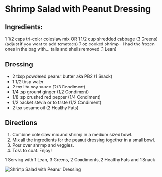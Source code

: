 # Shrimp Salad with Peanut Dressing

## Ingredients:
1 1/2 cups tri-color coleslaw mix OR 1 1/2 cup shredded cabbage (3 Greens) (adjust if you want to add tomatoes)
7 oz cooked shrimp - I had the frozen ones in the bag with... tails and shells removed (1 Lean)

## Dressing
* 2 tbsp powdered peanut butter aka PB2 (1 Snack)
* 1 1/2 tbsp water
* 2 tsp lite soy sauce (2/3 Condiment)
* 1/4 tsp ground ginger (1/2 Condiment)
* 1/8 tsp crushed red pepper (1/4 Condiment)
* 1/2 packet stevia or to taste (1/2 Condiment)
* 2 tsp sesame oil (2 Healthy Fats)

## Directions
1. Combine cole slaw mix and shrimp in a medium sized bowl.
2. Mix all the ingredients for the peanut dressing together in a small bowl.
3. Pour over shrimp and veggies.
4. Toss to coat. Enjoy!

1 Serving with 1 Lean, 3 Greens, 2 Condiments, 2 Healthy Fats and 1 Snack

![Shrimp Salad with Peanut Dressing](images/Shrimp%20Salad%20with%20Peanut%20Dressing.png)

